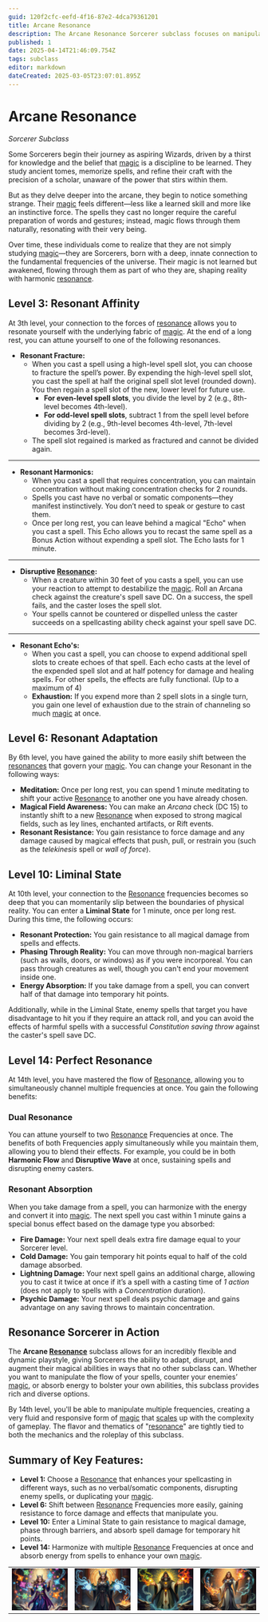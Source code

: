 ```yaml
---
guid: 120f2cfc-eefd-4f16-87e2-4dca79361201
title: Arcane Resonance
description: The Arcane Resonance Sorcerer subclass focuses on manipulating and resonating with magical frequencies to adapt spells, disrupt enemies, and absorb energy for potent abilities.
published: 1
date: 2025-04-14T21:46:09.754Z
tags: subclass
editor: markdown
dateCreated: 2025-03-05T23:07:01.895Z
---
```


# Arcane Resonance
*Sorcerer Subclass*

Some Sorcerers begin their journey as aspiring Wizards, driven by a thirst for knowledge and the belief that [magic](/structure/mechanic/magic.md) is a discipline to be learned. They study ancient tomes, memorize spells, and refine their craft with the precision of a scholar, unaware of the power that stirs within them.

But as they delve deeper into the arcane, they begin to notice something strange. Their [magic](/structure/mechanic/magic.md) feels different—less like a learned skill and more like an instinctive force. The spells they cast no longer require the careful preparation of words and gestures; instead, magic flows through them naturally, resonating with their very being.

Over time, these individuals come to realize that they are not simply studying [magic](/structure/mechanic/magic.md)—they are Sorcerers, born with a deep, innate connection to the fundamental frequencies of the universe. Their magic is not learned but awakened, flowing through them as part of who they are, shaping reality with harmonic [resonance](/structure/mechanic/resonance.md).

## Level 3: Resonant Affinity
At 3th level, your connection to the forces of [resonance](/structure/mechanic/resonance.md) allows you to resonate yourself with the underlying fabric of [magic](/structure/mechanic/magic.md). At the end of a long rest, you can attune yourself to one of the following resonances.

- **Resonant Fracture:**
  - When you cast a spell using a high-level spell slot, you can choose to fracture the spell’s power. By expending the high-level spell slot, you cast the spell at half the original spell slot level (rounded down). You then regain a spell slot of the new, lower level for future use.
    - **For even-level spell slots**, you divide the level by 2 (e.g., 8th-level becomes 4th-level).
    - **For odd-level spell slots**, subtract 1 from the spell level before dividing by 2 (e.g., 9th-level becomes 4th-level, 7th-level becomes 3rd-level).
  - The spell slot regained is marked as fractured and cannot be divided again.

---

- **Resonant Harmonics:**
  - When you cast a spell that requires concentration, you can maintain concentration without making concentration checks for 2 rounds.
  - Spells you cast have no verbal or somatic components—they manifest instinctively. You don’t need to speak or gesture to cast them.
  - Once per long rest, you can leave behind a magical "Echo" when you cast a spell. This Echo allows you to recast the same spell as a Bonus Action without expending a spell slot. The Echo lasts for 1 minute.

---

- **Disruptive [Resonance](/structure/mechanic/resonance.md):**
  - When a creature within 30 feet of you casts a spell, you can use your reaction to attempt to destabilize the [magic](/structure/mechanic/magic.md). Roll an Arcana check against the creature's spell save DC. On a success, the spell fails, and the caster loses the spell slot.
  - Your spells cannot be countered or dispelled unless the caster succeeds on a spellcasting ability check against your spell save DC.

---

- **Resonant Echo's:**
  - When you cast a spell, you can choose to expend additional spell slots to create echoes of that spell. Each echo casts at the level of the expended spell slot and at half potency for damage and healing spells. For other spells, the effects are fully functional. (Up to a maximum of 4)
  - **Exhaustion:** If you expend more than 2 spell slots in a single turn, you gain one level of exhaustion due to the strain of channeling so much [magic](/structure/mechanic/magic.md) at once.



## Level 6: Resonant Adaptation
By 6th level, you have gained the ability to more easily shift between the [resonances](/structure/mechanic/resonance.md) that govern your [magic](/structure/mechanic/magic.md). You can change your Resonant in the following ways:

- **Meditation:** Once per long rest, you can spend 1 minute meditating to shift your active [Resonance](/structure/mechanic/resonance.md) to another one you have already chosen.
- **Magical Field Awareness:** You can make an *Arcana* check (DC 15) to instantly shift to a new [Resonance](/structure/mechanic/resonance.md) when exposed to strong magical fields, such as ley lines, enchanted artifacts, or Rift events.
- **Resonant Resistance:** You gain resistance to force damage and any damage caused by magical effects that push, pull, or restrain you (such as the *telekinesis* spell or *wall of force*).

## Level 10: Liminal State
At 10th level, your connection to the [Resonance](/structure/mechanic/resonance.md) frequencies becomes so deep that you can momentarily slip between the boundaries of physical reality. You can enter a **Liminal State** for 1 minute, once per long rest. During this time, the following occurs:

- **Resonant Protection:** You gain resistance to all magical damage from spells and effects.
- **Phasing Through Reality:** You can move through non-magical barriers (such as walls, doors, or windows) as if you were incorporeal. You can pass through creatures as well, though you can't end your movement inside one.
- **Energy Absorption:** If you take damage from a spell, you can convert half of that damage into temporary hit points.

Additionally, while in the Liminal State, enemy spells that target you have disadvantage to hit you if they require an attack roll, and you can avoid the effects of harmful spells with a successful *Constitution saving throw* against the caster's spell save DC.

## Level 14: Perfect Resonance
At 14th level, you have mastered the flow of [Resonance](/structure/mechanic/resonance.md), allowing you to simultaneously channel multiple frequencies at once. You gain the following benefits:

### Dual Resonance
You can attune yourself to two [Resonance](/structure/mechanic/resonance.md) Frequencies at once. The benefits of both Frequencies apply simultaneously while you maintain them, allowing you to blend their effects. For example, you could be in both **Harmonic Flow** and **Disruptive Wave** at once, sustaining spells and disrupting enemy casters.

### Resonant Absorption
When you take damage from a spell, you can harmonize with the energy and convert it into [magic](/structure/mechanic/magic.md). The next spell you cast within 1 minute gains a special bonus effect based on the damage type you absorbed:

- **Fire Damage:** Your next spell deals extra fire damage equal to your Sorcerer level.
- **Cold Damage:** You gain temporary hit points equal to half of the cold damage absorbed.
- **Lightning Damage:** Your next spell gains an additional charge, allowing you to cast it twice at once if it’s a spell with a casting time of *1 action* (does not apply to spells with a *Concentration* duration).
- **Psychic Damage:** Your next spell deals psychic damage and gains advantage on any saving throws to maintain concentration.

## Resonance Sorcerer in Action
The **Arcane [Resonance](/structure/mechanic/resonance.md)** subclass allows for an incredibly flexible and dynamic playstyle, giving Sorcerers the ability to adapt, disrupt, and augment their magical abilities in ways that no other subclass can. Whether you want to manipulate the flow of your spells, counter your enemies’ [magic](/structure/mechanic/magic.md), or absorb energy to bolster your own abilities, this subclass provides rich and diverse options.

By 14th level, you'll be able to manipulate multiple frequencies, creating a very fluid and responsive form of [magic](/structure/mechanic/magic.md) that [scales](/geography/landmark/scale.md) up with the complexity of gameplay. The flavor and thematics of "[resonance](/structure/mechanic/resonance.md)" are tightly tied to both the mechanics and the roleplay of this subclass.

## Summary of Key Features:
- **Level 1:** Choose a [Resonance](/structure/mechanic/resonance.md) that enhances your spellcasting in different ways, such as no verbal/somatic components, disrupting enemy spells, or duplicating your [magic](/structure/mechanic/magic.md).
- **Level 6:** Shift between [Resonance](/structure/mechanic/resonance.md) Frequencies more easily, gaining resistance to force damage and effects that manipulate you.
- **Level 10:** Enter a Liminal State to gain resistance to magical damage, phase through barriers, and absorb spell damage for temporary hit points.
- **Level 14:** Harmonize with multiple [Resonance](/structure/mechanic/resonance.md) Frequencies at once and absorb energy from spells to enhance your own [magic](/structure/mechanic/magic.md).

|  |  |  |  |
| -------- | ------- | ------- | ------- |
![arcane_resonance_sorceress.png](/classes/subclasses/arcane_resonance_sorceress.png) | ![arcane_resonance_sorceress_(2).png](/classes/subclasses/arcane_resonance_sorceress_(2).png) | ![arcane_resonance_sorcerer.png](/classes/subclasses/arcane_resonance_sorcerer.png) | ![arcane_resonance_sorceress_(3).png](/classes/subclasses/arcane_resonance_sorceress_(3).png)
